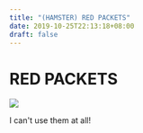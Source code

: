 ```yaml
---
title: "(HAMSTER) RED PACKETS"
date: 2019-10-25T22:13:18+08:00
draft: false
---
```


# RED PACKETS
![](http://cdn.nemoworks.info/ycao.cc/images/H/MY-RED-PACKETS.jpg)

I can't use them at all!